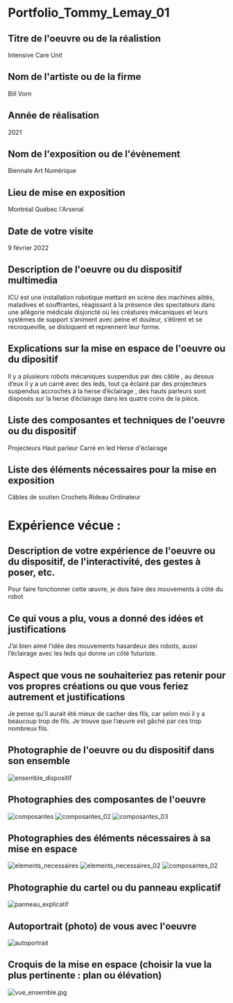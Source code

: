 # Portfolio_Tommy_Lemay_01

## Titre de l'oeuvre ou de la réalistion
Intensive Care Unit
## Nom de l'artiste ou de la firme 
Bill Vorn
## Année de réalisation
2021
## Nom de l'exposition ou de l'évènement
Biennale Art Numérique
## Lieu de mise en exposition
Montréal Québec l'Arsenal
## Date de votre visite
9 février 2022
## Description de l'oeuvre ou du dispositif multimedia
ICU est une installation robotique mettant en scène des machines alités, maladives et souffrantes, réagissant à la présence des spectateurs dans une allégorie médicale disjoncté où les créatures mécaniques et leurs systèmes de support s’animent avec peine et douleur, s’étirent et se recroqueville, se disloquent et reprennent leur forme.
## Explications sur la mise en espace de l'oeuvre ou du dipositif
Il y a plusieurs robots mécaniques suspendus par des câble , au dessus d’eux il y a un carré avec des leds, tout ça éclairé par des projecteurs suspendus accrochés à la herse d’éclairage , des hauts parleurs sont disposés sur la herse d’éclairage dans les quatre coins de la pièce.
## Liste des composantes et techniques de l'oeuvre ou du dispositif
Projecteurs
Haut parleur
Carré en led 
Herse d'éclairage
## Liste des éléments nécessaires pour la mise en exposition
Câbles de soutien 
Crochets 
Rideau 
Ordinateur
# Expérience vécue :

## Description de votre expérience de l'oeuvre ou du dispositif, de l'interactivité, des gestes à poser, etc.
Pour faire fonctionner cette œuvre, je dois faire des mouvements à côté du robot
## Ce qui vous a plu, vous a donné des idées et justifications
J’ai bien aimé l’idée des mouvements hasardeux des robots, aussi l’éclairage avec les leds qui donne un côté futuriste.
## Aspect que vous ne souhaiteriez pas retenir pour vos propres créations ou que vous feriez autrement et justifications
Je pense qu’il aurait été mieux de cacher des fils, car selon moi il y a beaucoup trop de fils. Je trouve que l’œuvre est gâché par ces trop nombreux fils.

## Photographie de l'oeuvre ou du dispositif dans son ensemble
![ensemble_dispositif](BIAN_Intensive_Care_Unit/photographies/ensemble_dispositif.jpg)
## Photographies des composantes de l'oeuvre
![composantes](BIAN_Intensive_Care_Unit/photographies/composantes.jpg)
![composantes_02](BIAN_Intensive_Care_Unit/photographies/composantes_02.jpg)
![composantes_03](BIAN_Intensive_Care_Unit/photographies/composantes_03.jpg)
## Photographies des éléments nécessaires à sa mise en espace
![elements_necessaires](BIAN_Intensive_Care_Unit/photographies/elements_necessaires.jpg)
![elements_necessaires_02](BIAN_Intensive_Care_Unit/photographies/elements_necessaires_02.jpg)
![composantes_02](BIAN_Intensive_Care_Unit/photographies/composantes_02.jpg)
## Photographie du cartel ou du panneau explicatif
![panneau_explicatif](BIAN_Intensive_Care_Unit/photographies/panneau_explicatif.jpg)
## Autoportrait (photo) de vous avec l'oeuvre
![autoportrait](BIAN_Intensive_Care_Unit/photographies/autoportrait.jpg)
## Croquis de la mise en espace (choisir la vue la plus pertinente : plan ou élévation)
![vue_ensemble.jpg](BIAN_Intensive_Care_Unit/photographies/vue_ensemble.jpg)
